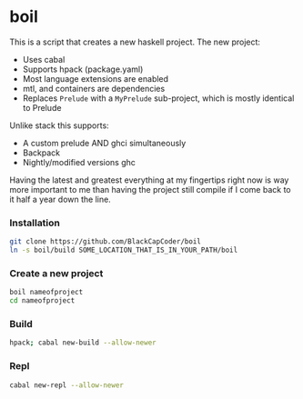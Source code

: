 # boil

This is a script that creates a new haskell project. The new project:

- Uses cabal
- Supports hpack (package.yaml)
- Most language extensions are enabled
- mtl, and containers are dependencies
- Replaces `Prelude` with a `MyPrelude` sub-project, which is mostly identical to Prelude


Unlike stack this supports:

- A custom prelude AND ghci simultaneously
- Backpack
- Nightly/modified versions ghc


Having the latest and greatest everything at my fingertips right now
is way more important to me than having the project still compile if
I come back to it half a year down the line.


### Installation

```bash
git clone https://github.com/BlackCapCoder/boil
ln -s boil/build SOME_LOCATION_THAT_IS_IN_YOUR_PATH/boil
```

### Create a new project

```bash
boil nameofproject
cd nameofproject
```

### Build

```bash
hpack; cabal new-build --allow-newer
```


### Repl

```bash
cabal new-repl --allow-newer
```

